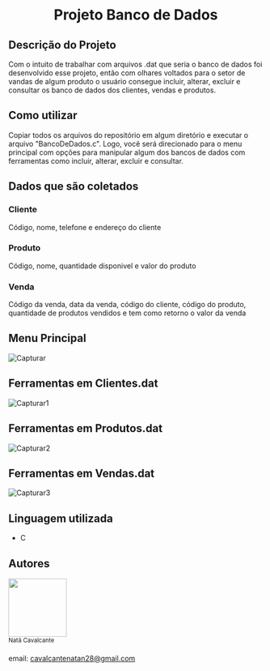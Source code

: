 <h1 align="center"> Projeto Banco de Dados </h1>

## Descrição do Projeto
Com o intuito de trabalhar com arquivos .dat que seria o banco de dados foi desenvolvido esse projeto, então com olhares voltados para o setor de vandas de algum produto o usuário consegue 
incluir, alterar, excluir e consultar os banco de dados dos clientes, vendas e produtos.

## Como utilizar
Copiar todos os arquivos do repositório em algum diretório e executar o arquivo "BancoDeDados.c". Logo, você será direcionado para o menu principal com opções
para manipular algum dos bancos de dados com ferramentas como incluir, alterar, excluir e consultar.

## Dados que são coletados
### Cliente
Código, nome, telefone e endereço do cliente
### Produto
Código, nome, quantidade disponivel e valor do produto
### Venda
Código da venda, data da venda, código do cliente, código do produto, quantidade de produtos vendidos e tem como retorno o valor da venda

## Menu Principal
![Capturar](https://user-images.githubusercontent.com/100379538/196208611-2973edb1-f78b-4525-8352-9d6d52513a0a.PNG)

## Ferramentas em Clientes.dat
![Capturar1](https://user-images.githubusercontent.com/100379538/196213966-5f9a1ccf-e9bd-4fff-bb8f-e756d36689c7.PNG)

## Ferramentas em Produtos.dat
![Capturar2](https://user-images.githubusercontent.com/100379538/196214223-b9455847-8cf4-47f2-b781-53240cdf5351.PNG)

## Ferramentas em Vendas.dat
![Capturar3](https://user-images.githubusercontent.com/100379538/196214324-2dddca71-87e7-40c2-9016-a22558646b5f.PNG)

## Linguagem utilizada
- C

## Autores
<img src="https://avatars.githubusercontent.com/u/100379538?v=4" width=115><br><sub>Natã Cavalcante</sub>
####
email: cavalcantenatan28@gmail.com

  

    
  
